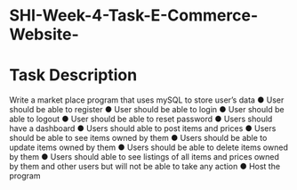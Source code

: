 # SHI-Week-4-Task-E-Commerce-Website-

# Task Description
Write a market place program that uses mySQL to store user’s data ● User should be able to register
● User should be able to login
● User should be able to logout
● User should be able to reset password
● Users should have a dashboard
● Users should able to post items and prices
● Users should be able to see items owned by them
● Users should be able to update items owned by them
● Users should be able to delete items owned by them
● Users should able to see listings of all items and prices owned by them and other users but will not be able to take any action
● Host the program

